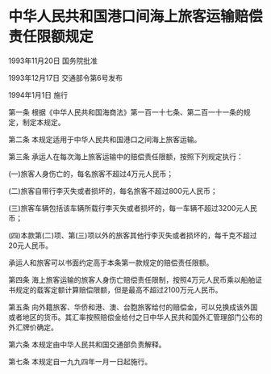 # 中华人民共和国港口间海上旅客运输赔偿责任限额规定

1993年11月20日 国务院批准

1993年12月17日 交通部令第6号发布

1994年1月1日 施行

<!-- INFO END -->

第一条 根据《中华人民共和国海商法》第一百一十七条、第二百一十一条的规定，制定本规定。

第二条 本规定适用于中华人民共和国港口之间海上旅客运输。

第三条 承运人在每次海上旅客运输中的赔偿责任限额，按照下列规定执行：

(一)旅客人身伤亡的，每名旅客不超过4万元人民币；

(二)旅客自带行李灭失或者损坏的，每名旅客不超过800元人民币；

(三)旅客车辆包括该车辆所载行李灭失或者损坏的，每一车辆不超过3200元人民币；

(四)本款第(二)项、第(三)项以外的旅客其他行李灭失或者损坏的，每千克不超过20元人民币。

承运人和旅客可以书面约定高于本条第一款规定的赔偿责任限额。

第四条 海上旅客运输的旅客人身伤亡赔偿责任限制，按照4万元人民币乘以船舶证书规定的载客定额计算赔偿限额，但是最高不超过2100万元人民币。

第五条 向外籍旅客、华侨和港、澳、台胞旅客给付的赔偿金，可以兑换成该外国或者地区的货币。其汇率按照赔偿金给付之日中华人民共和国外汇管理部门公布的外汇牌价确定。

第六条 本规定由中华人民共和国交通部负责解释。

第七条 本规定自一九九四年一月一日起施行。
